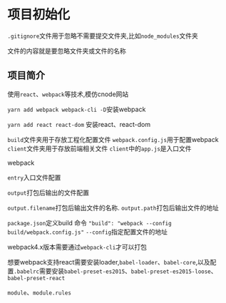 # 项目初始化

`.gitignore`文件用于忽略不需要提交文件夹,比如`node_modules`文件夹

文件的内容就是要忽略文件夹或文件的名称

## 项目简介
使用`react`、`webpack`等技术,模仿cnode网站


`yarn add webpack webpack-cli -D`安装webpack

`yarn add react react-dom` 安装react、react-dom

`build`文件夹用于存放工程化配置文件
`webpack.config.js`用于配置webpack
`client`文件夹用于存放前端相关文件
`client`中的`app.js`是入口文件

webpack

`entry`入口文件配置

`output`打包后输出的文件配置

`output.filename`打包后输出文件的名称.
`output.path`打包后输出文件的地址

`package.json`定义build 命令 `"build": "webpack --config build/webpack.config.js"` `--config`指定配置文件的地址

webpack4.x版本需要通过`webpack-cli`才可以打包

想要webpack支持react需要安装loader,`babel-loader`、`babel-core`,以及配置`.babelrc`需要安装`babel-preset-es2015`、`babel-preset-es2015-loose`、`babel-preset-react`

`module`、`module.rules`



